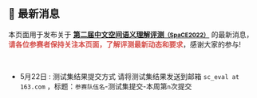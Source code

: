 
<br/>

## 📮 最新消息

本页面用于发布关于 **[第二届中文空间语义理解评测<small>（SpaCE2022）</small>](https://2030nlp.github.io/SpaCE2022/)** 的最新消息，<br/><span style="color:rgba(212, 76, 71, 1)">**请各位参赛者保持关注本页面，了解评测最新动态和要求**</span>，感谢大家的参与!

<br/>

- 5月22日 : 测试集结果提交方式
  请将测试集结果发送到邮箱 `sc_eval at 163.com` ，标题：`参赛队伍名`-测试集提交-本周第`n`次提交

